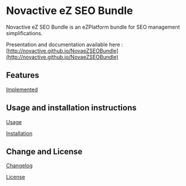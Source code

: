 # Novactive eZ SEO Bundle

Novactive eZ SEO Bundle is an eZPlatform bundle for SEO management simplifications.

Presentation and documentation available here : [http://novactive.github.io/NovaeZSEOBundle](http://novactive.github.io/NovaeZSEOBundle)


## Features

[Implemented](Resources/doc/FEATURES.md)

## Usage and installation instructions

[Usage](Resources/doc/USAGE.md)

[Installation](Resources/doc/INSTALL.md)

Change and License
------------------

[Changelog](Resources/doc/CHANGELOG.md)

[License](LICENSE)
